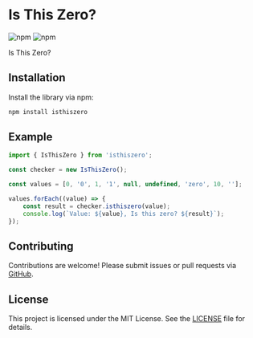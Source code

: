 # Is This Zero?

![npm](https://img.shields.io/npm/v/isthiszero) ![npm](https://img.shields.io/npm/dt/isthiszero)

Is This Zero?

## Installation

Install the library via npm:

```bash
npm install isthiszero
```

## Example
```typescript
import { IsThisZero } from 'isthiszero';

const checker = new IsThisZero();

const values = [0, '0', 1, '1', null, undefined, 'zero', 10, ''];

values.forEach((value) => {
    const result = checker.isthiszero(value);
    console.log(`Value: ${value}, Is this zero? ${result}`);
});
```

## Contributing

Contributions are welcome! Please submit issues or pull requests via [GitHub](https://github.com/whitespaca/isthiszero).

## License

This project is licensed under the MIT License. See the [LICENSE](LICENSE) file for details.